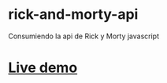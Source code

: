 # rick-and-morty-api
Consumiendo la api de Rick y Morty javascript
# [Live demo](https://developermdcm.github.io/rick-and-morty-api)
